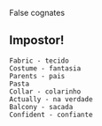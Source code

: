 False cognates
## Impostor!
	Fabric - tecido
	Costume - fantasia
	Parents - pais
	Pasta
	Collar - colarinho
	Actually - na verdade
	Balcony - sacada
	Confident - confiante


